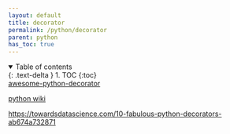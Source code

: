 ```yaml
---
layout: default
title: decorator
permalink: /python/decorator
parent: python
has_toc: true
---
```

<details open markdown="block">
  <summary>
    Table of contents
  </summary>
  {: .text-delta }
1. TOC
{:toc}
</details

[awesome-python-decorator](https://github.com/lord63/awesome-python-decorator)

[python wiki](https://wiki.python.org/moin/PythonDecoratorLibrary)

https://towardsdatascience.com/10-fabulous-python-decorators-ab674a732871

